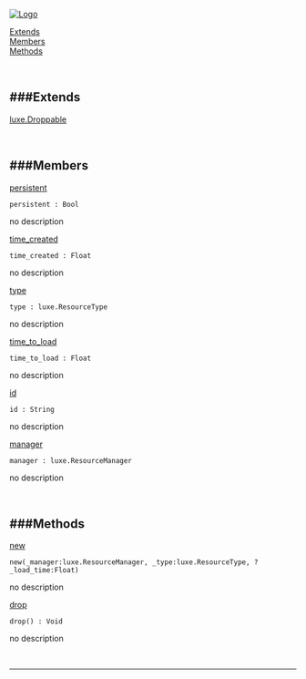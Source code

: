 
[![Logo](http://luxeengine.com/images/logo.png)](index.html)


[Extends](#Extends)   
[Members](#Members)   
[Methods](#Methods)   


&nbsp;   

<a class="lift" name="Extends" ></a>
###Extends   
---
<a class="lift" name="luxe.Droppable" href="luxe.Droppable.html">luxe.Droppable</a>

&nbsp;   

<a class="lift" name="Members" ></a>
###Members   
---
<a class="lift" name="persistent" href="#persistent">persistent</a>



    persistent : Bool

<span class="small_desc_flat"> no description </span>   

<a class="lift" name="time_created" href="#time_created">time_created</a>



    time_created : Float

<span class="small_desc_flat"> no description </span>   

<a class="lift" name="type" href="#type">type</a>



    type : luxe.ResourceType

<span class="small_desc_flat"> no description </span>   

<a class="lift" name="time_to_load" href="#time_to_load">time_to_load</a>



    time_to_load : Float

<span class="small_desc_flat"> no description </span>   

<a class="lift" name="id" href="#id">id</a>



    id : String

<span class="small_desc_flat"> no description </span>   

<a class="lift" name="manager" href="#manager">manager</a>



    manager : luxe.ResourceManager

<span class="small_desc_flat"> no description </span>   

&nbsp;   

<a class="lift" name="Methods" ></a>
###Methods   
---
<a class="lift" name="new" href="#new">new</a>



    new(_manager:luxe.ResourceManager, _type:luxe.ResourceType, ?_load_time:Float) 

<span class="small_desc_flat"> no description </span>   

<a class="lift" name="drop" href="#drop">drop</a>



    drop() : Void

<span class="small_desc_flat"> no description </span>   



&nbsp;
&nbsp;
&nbsp;

---  


&nbsp;   
&nbsp;   